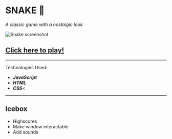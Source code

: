 
# **SNAKE** 🐍

*A classic game with a nostalgic look*

![Snake screenshot](https://i.ibb.co/wd3mkbN/Snake-Srns.png)

[Click here to play!](https://cmilesh.github.io/Snake/)
---

---

Technologies Used:

- ***JavaScript***
- ***HTML***
- ***CSS***<

---

## Icebox

- Highscores
- Make window interactable
- Add sounds

